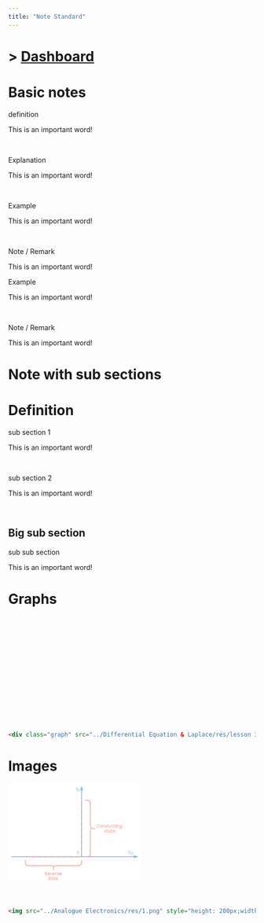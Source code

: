 ```yaml
---
title: "Note Standard"
---
```


# > [Dashboard]()

# Basic notes

<div class="note">
    <p class="note-head highlight-salmon">definition</p>
    <p class="note-bg">
        This is an <span class="salmon bold">important</span> word!<br>
    </p>
</div>
<br>

<div class="note">
    <p class="note-head highlight-blue">Explanation</p>
    <p class="note-bg">
        This is an <span class="blue bold">important</span> word!
    </p>
</div>
<br>

<div class="note">
    <p class="note-head highlight-springgreen">Example</p>
    <p class="note-bg">
        This is an <span class="springgreen bold">important</span> word!
    </p>
</div>
<br>
<div class="note">
    <p class="note-head highlight-fushia">Note / Remark</p>
    <p class="note-bg">
        This is an <span class="fushia bold">important</span> word!
    </p>
</div><div class="note">
    <p class="note-head highlight-springgreen">Example</p>
    <p class="note-bg">
        This is an <span class="springgreen bold">important</span> word!
    </p>
</div>
<br>
<div class="note">
    <p class="note-head highlight-fushia">Note / Remark</p>
    <p class="note-bg">
        This is an <span class="fushia bold">important</span> word!
    </p>
</div>

# Note with sub sections

# <span class="highlight-salmon">Definition</span>

<div class="note">
	<p class="note-head highlight-salmon">sub section 1</p>
	<p class="note-bg">
		This is an <span class="salmon bold">important</span> word!
	</p>
</div>
<br>

<div class="note">
	<p class="note-head highlight-salmon">sub section 2</p>
	<p class="note-bg">
		This is an <span class="salmon bold">important</span> word!
	</p>
</div>
<br>

## <span class="highlight-peach">Big sub section</span>

<div class="note">
	<p class="note-head highlight-peach">sub sub section</p>
	<p class="note-bg">
		This is an <span class="peach bold">important</span> word!
	</p>
</div>

# Graphs
<div class="graph" src="../Differential Equation & Laplace/res/lesson 3/1.json" style="width: 400px; height: 200px;"></div>
<br>

```html
<div class="graph" src="../Differential Equation & Laplace/res/lesson 3/1.json" style="width: 400px; height: 200px;"></div>
```

# Images
<img src="../Analogue Electronics/res/1.png" style="height: 200px;width: auto"> <br>	
<br>

```html
<img src="../Analogue Electronics/res/1.png" style="height: 200px;width: auto"> <br>	
```